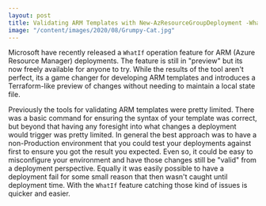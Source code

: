 ```yaml
---
layout: post
title: Validating ARM Templates with New-AzResourceGroupDeployment -WhatIf
image: "/content/images/2020/08/Grumpy-Cat.jpg"
---
```


Microsoft have recently released a `WhatIf` operation feature for ARM (Azure Resource Manager) deployments. The feature is still in "preview" but its now freely available for anyone to try. While the results of the tool aren't perfect, its a game changer for developing ARM templates and introduces a Terraform-like preview of changes without needing to maintain a local state file.

Previously the tools for validating ARM templates were pretty limited. There was a basic command for ensuring the syntax of your template was correct, but beyond that having any foresight into what changes a deployment would trigger was pretty limited. In general the best approach was to have a non-Production environment that you could test your deployments against first to ensure you got the result you expected. Even so, it could be easy to misconfigure your environment and have those changes still be "valid" from a deployment perspective. Equally it was easily possible to have a deployment fail for some small reason that then wasn't caught until deployment time. With the `WhatIf` feature catching those kind of issues is quicker and easier.

 